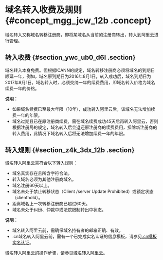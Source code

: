 # 域名转入收费及规则 {#concept_mgg_jcw_12b .concept}

域名转入又称域名转移注册商，即将某域名从当前的注册商转出，转入到阿里云进行管理。

## 转入收费 {#section_ywc_ub0_d6l .section}

域名转入本身免费。但根据ICANN的规定，域名转移注册商必须将域名的到期日顺延一年，例如，域名原到期日为2016年8月1日，转入成功后，域名到期日为2017年8月1日。域名转入时，必须交纳一年的续费费用，即域名转入价格为域名续费一年的价格。

**说明：** 

-   如果域名续费已至最大年限（10年），成功转入阿里云后，该域名无法增加续费一年的年限。
-   域名过期且已在原注册商续费，需在域名续费成功45天后再转入阿里云，否则根据注册局的规定，域名转入后会退还原注册商的续费费用，扣除新注册商的转入费用，此情况下域名转入后将无法增加续费一年的年限。

## 转入规则 {#section_z4k_3dx_12b .section}

域名转入阿里云需符合以下转入规则：

-   域名真实存在且所含字符合法。
-   转入域名必须为其他注册商域名。
-   域名注册60天以上。
-   域名未处于禁止转移状态（Client /server Update Prohibited）或锁定状态（clienthold）。
-   距离域名上一次转移注册商已超过60天。
-   域名未处于纠纷、仲裁中或法院限制转出中状态。

**说明：** 

-   域名转入阿里云前，需确保域名持有者的邮箱正确、有效。
-   .cn域名转入阿里云前，需有一个已完成实名认证的信息模板，请参见[.cn模板实名认证](../../../../intl.zh-CN/域名实名认证/.cn域名实名认证.md#section_rdn_q41_ygb)。

域名转入阿里云的操作步骤，请参见[域名转入阿里云](intl.zh-CN/域名转移/域名转入阿里云.md#)。

